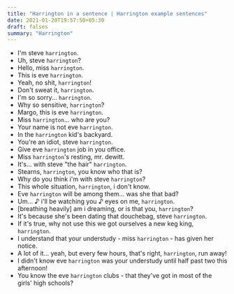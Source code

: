 ```yaml
---
title: "Harrington in a sentence | Harrington example sentences"
date: 2021-01-20T19:57:50+05:30
draft: falses
summary: "Harrington"
---
```

- I'm steve `harrington`.
- Uh, steve `harrington`?
- Hello, miss `harrington`.
- This is eve `harrington`.
- Yeah, no shit, `harrington`!
- Don't sweat it, `harrington`.
- I'm so sorry... `harrington`.
- Why so sensitive, `harrington`?
- Margo, this is eve `harrington`.
- Miss `harrington`... who are you?
- Your name is not eve `harrington`.
- In the `harrington` kid's backyard.
- You're an idiot, steve `harrington`.
- Give eve `harrington` job in you office.
- Miss `harrington`'s resting, mr. dewitt.
- It's... with steve "the hair" `harrington`.
- Stearns, `harrington`, you know who that is?
- Why do you think i'm with steve `harrington`?
- This whole situation, `harrington`, i don't know.
- Eve `harrington` will be among them... was she that bad?
- Um... ♪ i'll be watching you ♪ eyes on me, `harrington`.
- [breathing heavily] am i dreaming, or is that you, `harrington`?
- It's because she's been dating that douchebag, steve `harrington`.
- If it's true, why not use this we got ourselves a new keg king, `harrington`.
- I understand that your understudy - miss `harrington` - has given her notice.
- A lot of it... yeah, but every few hours, that's right, `harrington`, run away!
- I didn't know eve `harrington` was your understudy until half past two this afternoon!
- You know the eve `harrington` clubs - that they've got in most of the girls' high schools?
                 
